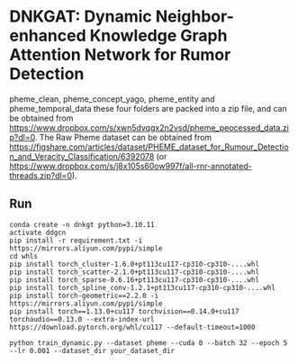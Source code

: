 # DNKGAT: Dynamic Neighbor-enhanced Knowledge Graph Attention Network for Rumor Detection
pheme_clean, pheme_concept_yago, pheme_entity and pheme_temporal_data these four folders are packed into a zip file, and can be obtained from https://www.dropbox.com/s/xwn5dvqgx2n2vsd/pheme_peocessed_data.zip?dl=0. The Raw Pheme dataset can be obtained from https://figshare.com/articles/dataset/PHEME_dataset_for_Rumour_Detection_and_Veracity_Classification/6392078 (or https://www.dropbox.com/s/j8x105s60ow997f/all-rnr-annotated-threads.zip?dl=0).
## Run
```
conda create -n dnkgt python=3.10.11
activate ddgcn
pip install -r requirement.txt -i https://mirrors.aliyun.com/pypi/simple
cd whls
pip install torch_cluster-1.6.0+pt113cu117-cp310-cp310-....whl
pip install torch_scatter-2.1.0+pt113cu117-cp310-cp310-....whl
pip install torch_sparse-0.6.16+pt113cu117-cp310-cp310-....whl
pip install torch_spline_conv-1.2.1+pt113cu117-cp310-cp310-....whl
pip install torch-geometric==2.2.0 -i https://mirrors.aliyun.com/pypi/simple
pip install torch==1.13.0+cu117 torchvision==0.14.0+cu117 torchaudio==0.13.0 --extra-index-url https://download.pytorch.org/whl/cu117 --default-timeout=1000

python train_dynamic.py --dataset pheme --cuda 0 --batch 32 --epoch 5 --lr 0.001 --dataset_dir your_dataset_dir
```
